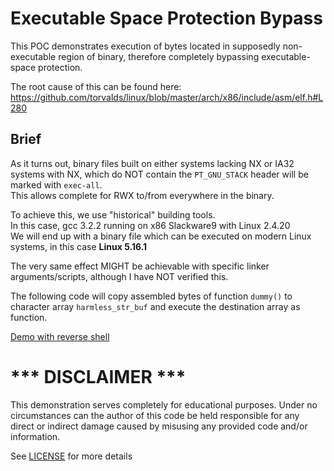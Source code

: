 # Executable Space Protection Bypass

This POC demonstrates execution of bytes located in supposedly non-executable region of binary, therefore completely bypassing executable-space protection.  

The root cause of this can be found here:
https://github.com/torvalds/linux/blob/master/arch/x86/include/asm/elf.h#L280  

## Brief
As it turns out, binary files built on either systems lacking NX or IA32 systems with NX, which do NOT contain the `PT_GNU_STACK` header will be marked with `exec-all`.  
This allows complete for RWX to/from everywhere in the binary.  


To achieve this, we use "historical" building tools.  
In this case, gcc 3.2.2 running on x86 Slackware9 with Linux 2.4.20  
We will end up with a binary file which can be executed on modern Linux systems, in this case **Linux 5.16.1**

The very same effect MIGHT be achievable with specific linker arguments/scripts, although I have NOT verified this.

The following code will copy assembled bytes of function `dummy()` to character array `harmless_str_buf` and execute the destination array as function.  

[Demo with reverse shell](https://youtu.be/zj5z7eB_frk)

# *** DISCLAIMER ***
This demonstration serves completely for educational purposes.
Under no circumstances can the author of this code be held responsible
for any direct or indirect damage caused by misusing any provided code and/or information. 

See [LICENSE](https://github.com/x0reaxeax/exec-prot-bypass/blob/main/LICENSE) for more details
